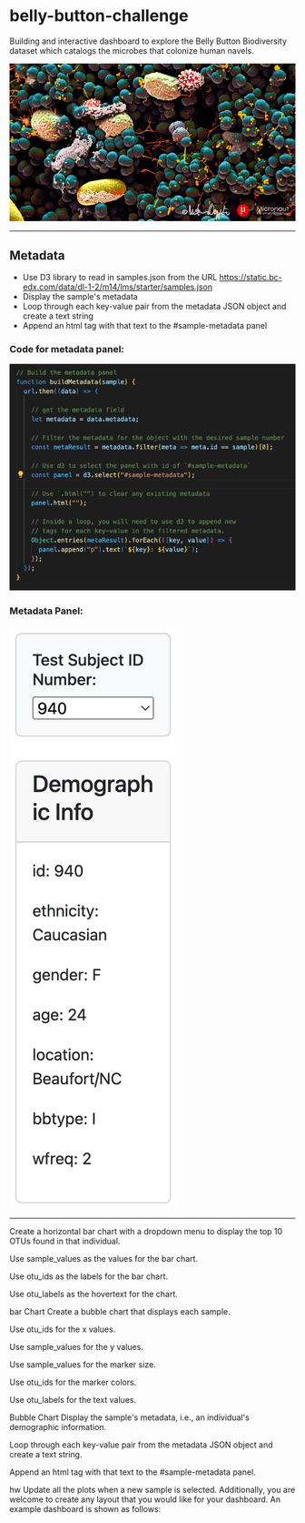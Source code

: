 # belly-button-challenge

Building and interactive dashboard to explore the Belly Button Biodiversity dataset which catalogs the microbes that colonize human navels.

![bellybutton](https://github.com/caitlin-hartley/belly-button-challenge/blob/main/images/microbes.jpg)

---

## Metadata

- Use D3 library to read in samples.json from the URL https://static.bc-edx.com/data/dl-1-2/m14/lms/starter/samples.json
- Display the sample's metadata
- Loop through each key-value pair from the metadata JSON object and create a text string
- Append an html tag with that text to the #sample-metadata panel

### Code for metadata panel:

![meta](https://github.com/caitlin-hartley/belly-button-challenge/blob/main/images/meta_code.png)

### Metadata Panel:

![panel](https://github.com/caitlin-hartley/belly-button-challenge/blob/main/images/meta_chart.png)

---

Create a horizontal bar chart with a dropdown menu to display the top 10 OTUs found in that individual.

Use sample_values as the values for the bar chart.

Use otu_ids as the labels for the bar chart.

Use otu_labels as the hovertext for the chart.

bar Chart
Create a bubble chart that displays each sample.

Use otu_ids for the x values.

Use sample_values for the y values.

Use sample_values for the marker size.

Use otu_ids for the marker colors.

Use otu_labels for the text values.

Bubble Chart
Display the sample's metadata, i.e., an individual's demographic information.

Loop through each key-value pair from the metadata JSON object and create a text string.

Append an html tag with that text to the #sample-metadata panel.

hw
Update all the plots when a new sample is selected. Additionally, you are welcome to create any layout that you would like for your dashboard. An example dashboard is shown as follows:


